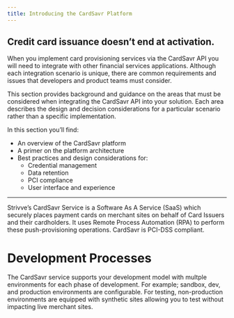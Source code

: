 ```yaml
---
title: Introducing the CardSavr Platform
---
```


## Credit card issuance doesn’t end at activation.

When you implement card provisioning services via the CardSavr API you will need to integrate with other 
financial services applications. Although each integration scenario is unique, there are common requirements
and issues that developers and product teams must consider.

This section provides background and guidance on the areas that must be considered when integrating the CardSavr API
into your solution. Each area describes the design and decision considerations for a particular scenario rather than 
a specific implementation. 

 
In this section you’ll find:
* An overview of the CardSavr platform
* A primer on the platform architecture
* Best practices and design considerations for:
    * Credential management
    * Data retention
    * PCI compliance
    * User interface and experience

***    
    
Strivve’s CardSavr Service is a Software As A Service (SaaS) which securely places payment cards on merchant sites on 
behalf of Card Issuers and their cardholders. It uses Remote Process Automation (RPA) to perform these push-provisioning
operations.  CardSavr is PCI-DSS compliant.  

# Development Processes
The CardSavr service supports your development model with multple environments for each phase of development.  For 
 example; sandbox, dev, and production environments are configurable. For testing, non-production environments are 
 equipped with synthetic sites allowing you to test without impacting live merchant sites.



